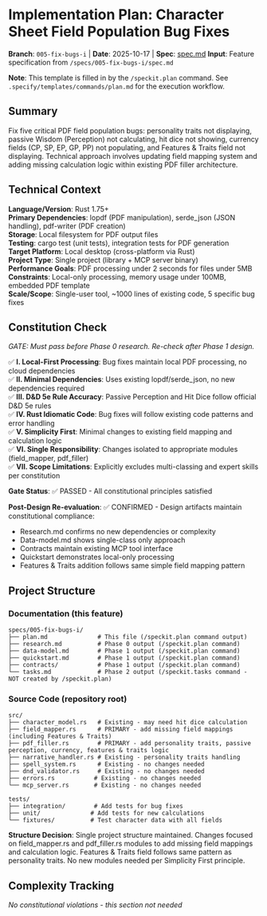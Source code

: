# Implementation Plan: Character Sheet Field Population Bug Fixes

**Branch**: `005-fix-bugs-i` | **Date**: 2025-10-17 | **Spec**: [spec.md](./spec.md)
**Input**: Feature specification from `/specs/005-fix-bugs-i/spec.md`

**Note**: This template is filled in by the `/speckit.plan` command. See `.specify/templates/commands/plan.md` for the execution workflow.

## Summary

Fix five critical PDF field population bugs: personality traits not displaying, passive Wisdom (Perception) not calculating, hit dice not showing, currency fields (CP, SP, EP, GP, PP) not populating, and Features & Traits field not displaying. Technical approach involves updating field mapping system and adding missing calculation logic within existing PDF filler architecture.

## Technical Context

**Language/Version**: Rust 1.75+  
**Primary Dependencies**: lopdf (PDF manipulation), serde_json (JSON handling), pdf-writer (PDF creation)  
**Storage**: Local filesystem for PDF output files  
**Testing**: cargo test (unit tests), integration tests for PDF generation  
**Target Platform**: Local desktop (cross-platform via Rust)  
**Project Type**: Single project (library + MCP server binary)  
**Performance Goals**: PDF processing under 2 seconds for files under 5MB  
**Constraints**: Local-only processing, memory usage under 100MB, embedded PDF template  
**Scale/Scope**: Single-user tool, ~1000 lines of existing code, 5 specific bug fixes

## Constitution Check

*GATE: Must pass before Phase 0 research. Re-check after Phase 1 design.*

✅ **I. Local-First Processing**: Bug fixes maintain local PDF processing, no cloud dependencies  
✅ **II. Minimal Dependencies**: Uses existing lopdf/serde_json, no new dependencies required  
✅ **III. D&D 5e Rule Accuracy**: Passive Perception and Hit Dice follow official D&D 5e rules  
✅ **IV. Rust Idiomatic Code**: Bug fixes will follow existing code patterns and error handling  
✅ **V. Simplicity First**: Minimal changes to existing field mapping and calculation logic  
✅ **VI. Single Responsibility**: Changes isolated to appropriate modules (field_mapper, pdf_filler)  
✅ **VII. Scope Limitations**: Explicitly excludes multi-classing and expert skills per constitution

**Gate Status**: ✅ PASSED - All constitutional principles satisfied

**Post-Design Re-evaluation**: ✅ CONFIRMED - Design artifacts maintain constitutional compliance:
- Research.md confirms no new dependencies or complexity
- Data-model.md shows single-class only approach  
- Contracts maintain existing MCP tool interface
- Quickstart demonstrates local-only processing
- Features & Traits addition follows same simple field mapping pattern

## Project Structure

### Documentation (this feature)

```
specs/005-fix-bugs-i/
├── plan.md              # This file (/speckit.plan command output)
├── research.md          # Phase 0 output (/speckit.plan command)
├── data-model.md        # Phase 1 output (/speckit.plan command)
├── quickstart.md        # Phase 1 output (/speckit.plan command)
├── contracts/           # Phase 1 output (/speckit.plan command)
└── tasks.md             # Phase 2 output (/speckit.tasks command - NOT created by /speckit.plan)
```

### Source Code (repository root)

```
src/
├── character_model.rs   # Existing - may need hit dice calculation
├── field_mapper.rs      # PRIMARY - add missing field mappings (including Features & Traits)
├── pdf_filler.rs        # PRIMARY - add personality traits, passive perception, currency, features & traits logic
├── narrative_handler.rs # Existing - personality traits handling
├── spell_system.rs      # Existing - no changes needed
├── dnd_validator.rs     # Existing - no changes needed
├── errors.rs           # Existing - no changes needed
└── mcp_server.rs       # Existing - no changes needed

tests/
├── integration/        # Add tests for bug fixes
├── unit/              # Add tests for new calculations
└── fixtures/          # Test character data with all fields
```

**Structure Decision**: Single project structure maintained. Changes focused on field_mapper.rs and pdf_filler.rs modules to add missing field mappings and calculation logic. Features & Traits field follows same pattern as personality traits. No new modules needed per Simplicity First principle.

## Complexity Tracking

*No constitutional violations - this section not needed*
